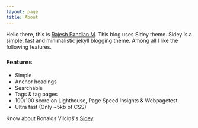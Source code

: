 ```yaml
---
layout: page
title: About
---
```


Hello there,
this is [Rajesh Pandian M](https://mrprajesh.github.io). This blog uses
Sidey theme. Sidey is a simple, fast and minimalistic jekyll blogging
theme. Among [all](https://sidey-jekyll.netlify.com/about) I like the
following features.

### Features

- Simple
- Anchor headings
- Searchable
- Tags & tag pages
- 100/100 score on Lighthouse, Page Speed Insights & Webpagetest
- Ultra fast (Only ~5kb of CSS)

Know about Ronalds Vilciņš's [Sidey](https://github.com/ronv/sidey).
